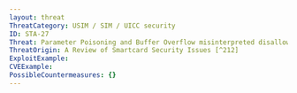 ```yaml
---
layout: threat
ThreatCategory: USIM / SIM / UICC security
ID: STA-27
Threat: Parameter Poisoning and Buffer Overflow misinterpreted disallowances on the parameters of commands could lead to surprising results.
ThreatOrigin: A Review of Smartcard Security Issues [^212]
ExploitExample:
CVEExample:
PossibleCountermeasures: {}
---
```

